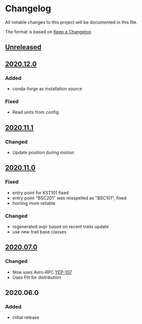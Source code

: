 # Changelog
All notable changes to this project will be documented in this file.

The format is based on [Keep a Changelog](https://keepachangelog.com/).

## [Unreleased]

## [2020.12.0]

### Added
- conda-forge as installation source

### Fixed
- Read units from config

## [2020.11.1]

### Changed
- Update position during motion

## [2020.11.0]

### Fixed
- entry point for KST101 fixed
- entry point "BSC201" was misspelled as "BSC101", fixed
- homing more reliable

### Changed
- regenerated avpr based on recent traits update
- use new trait base classes

## [2020.07.0]

### Changed
- Now uses Avro-RPC [YEP-107](https://yeps.yaq.fyi/107/)
- Uses Flit for distribution

## 2020.06.0

### Added
- initial release

[Unreleased]: https://gitlab.com/yaq/yaqd-thorlabs/-/compare/v2020.12.0...master
[2020.12.0]: https://gitlab.com/yaq/yaqd-thorlabs/-/compare/v2020.11.1...v2020.12.0
[2020.11.1]: https://gitlab.com/yaq/yaqd-thorlabs/-/compare/v2020.11.0...v2020.11.1
[2020.11.0]: https://gitlab.com/yaq/yaqd-thorlabs/-/compare/v2020.07.0...v2020.11.0
[2020.07.0]: https://gitlab.com/yaq/yaqd-thorlabs/-/compare/v2020.06.0...v2020.07.0
